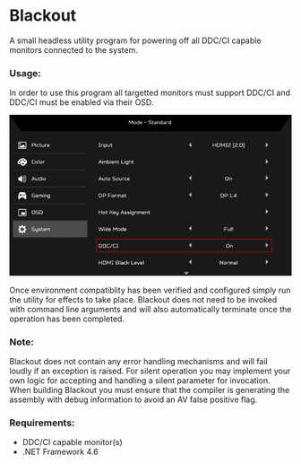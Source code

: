 # Blackout
A small headless utility program for powering off all DDC/CI capable monitors connected to the system.

### Usage:
In order to use this program all targetted monitors must support DDC/CI and DDC/CI must be enabled via their OSD.

<p align="center">
<img width="607" src="https://github.com/BlindEyeSoftworks/Blackout/blob/main/Assets/osd.jpg" alt="Acer OSD">
</p>

Once environment compatiblity has been verified and configured simply run the utility for effects to take place. Blackout does not need to be
invoked with command line arguments and will also automatically terminate once the operation has been completed.

### Note:
Blackout does not contain any error handling mechanisms and will fail loudly if an exception is raised. For silent operation
you may implement your own logic for accepting and handling a silent parameter for invocation. When building Blackout you
must ensure that the compiler is generating the assembly with debug information to avoid an AV false positive flag.

### Requirements:
- DDC/CI capable monitor(s)
- .NET Framework 4.6
